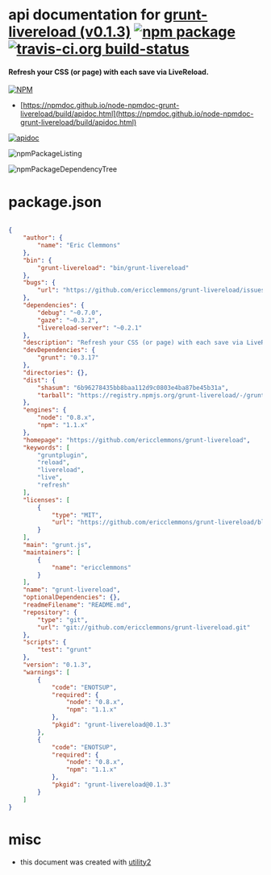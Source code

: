 # api documentation for  [grunt-livereload (v0.1.3)](https://github.com/ericclemmons/grunt-livereload)  [![npm package](https://img.shields.io/npm/v/npmdoc-grunt-livereload.svg?style=flat-square)](https://www.npmjs.org/package/npmdoc-grunt-livereload) [![travis-ci.org build-status](https://api.travis-ci.org/npmdoc/node-npmdoc-grunt-livereload.svg)](https://travis-ci.org/npmdoc/node-npmdoc-grunt-livereload)
#### Refresh your CSS (or page) with each save via LiveReload.

[![NPM](https://nodei.co/npm/grunt-livereload.png?downloads=true&downloadRank=true&stars=true)](https://www.npmjs.com/package/grunt-livereload)

- [https://npmdoc.github.io/node-npmdoc-grunt-livereload/build/apidoc.html](https://npmdoc.github.io/node-npmdoc-grunt-livereload/build/apidoc.html)

[![apidoc](https://npmdoc.github.io/node-npmdoc-grunt-livereload/build/screenCapture.buildCi.browser.%252Ftmp%252Fbuild%252Fapidoc.html.png)](https://npmdoc.github.io/node-npmdoc-grunt-livereload/build/apidoc.html)

![npmPackageListing](https://npmdoc.github.io/node-npmdoc-grunt-livereload/build/screenCapture.npmPackageListing.svg)

![npmPackageDependencyTree](https://npmdoc.github.io/node-npmdoc-grunt-livereload/build/screenCapture.npmPackageDependencyTree.svg)



# package.json

```json

{
    "author": {
        "name": "Eric Clemmons"
    },
    "bin": {
        "grunt-livereload": "bin/grunt-livereload"
    },
    "bugs": {
        "url": "https://github.com/ericclemmons/grunt-livereload/issues"
    },
    "dependencies": {
        "debug": "~0.7.0",
        "gaze": "~0.3.2",
        "livereload-server": "~0.2.1"
    },
    "description": "Refresh your CSS (or page) with each save via LiveReload.",
    "devDependencies": {
        "grunt": "0.3.17"
    },
    "directories": {},
    "dist": {
        "shasum": "6b96278435bb8baa112d9c0803e4ba87be45b31a",
        "tarball": "https://registry.npmjs.org/grunt-livereload/-/grunt-livereload-0.1.3.tgz"
    },
    "engines": {
        "node": "0.8.x",
        "npm": "1.1.x"
    },
    "homepage": "https://github.com/ericclemmons/grunt-livereload",
    "keywords": [
        "gruntplugin",
        "reload",
        "livereload",
        "live",
        "refresh"
    ],
    "licenses": [
        {
            "type": "MIT",
            "url": "https://github.com/ericclemmons/grunt-livereload/blob/master/LICENSE-MIT"
        }
    ],
    "main": "grunt.js",
    "maintainers": [
        {
            "name": "ericclemmons"
        }
    ],
    "name": "grunt-livereload",
    "optionalDependencies": {},
    "readmeFilename": "README.md",
    "repository": {
        "type": "git",
        "url": "git://github.com/ericclemmons/grunt-livereload.git"
    },
    "scripts": {
        "test": "grunt"
    },
    "version": "0.1.3",
    "warnings": [
        {
            "code": "ENOTSUP",
            "required": {
                "node": "0.8.x",
                "npm": "1.1.x"
            },
            "pkgid": "grunt-livereload@0.1.3"
        },
        {
            "code": "ENOTSUP",
            "required": {
                "node": "0.8.x",
                "npm": "1.1.x"
            },
            "pkgid": "grunt-livereload@0.1.3"
        }
    ]
}
```



# misc
- this document was created with [utility2](https://github.com/kaizhu256/node-utility2)
